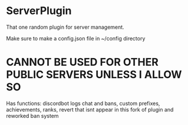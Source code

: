 # ServerPlugin
That one random plugin for server management.

Make sure to make a config.json file in ~/config directory

# CANNOT BE USED FOR OTHER PUBLIC SERVERS UNLESS I ALLOW SO

Has functions: discordbot logs chat and bans, custom prefixes, achievements, ranks, revert that isnt appear in this fork of plugin and reworked ban system